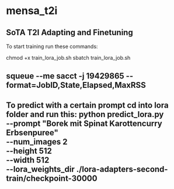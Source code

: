 # mensa_t2i
SoTA T2I Adapting and Finetuning
--------------------------------------------------------------------------------------------------------------------
To start training run these commands:

chmod +x train_lora_job.sh
sbatch train_lora_job.sh


squeue --me
sacct -j 19429865 --format=JobID,State,Elapsed,MaxRSS
--------------------------------------------------------------------------------------------------------------------
To predict with a certain prompt cd into lora folder and run this:
python predict_lora.py \
  --prompt "Borek mit Spinat Karottencurry Erbsenpuree" \
  --num_images 2 \
  --height 512 \
  --width 512 \
  --lora_weights_dir ./lora-adapters-second-train/checkpoint-30000
--------------------------------------------------------------------------------------------------------------------
